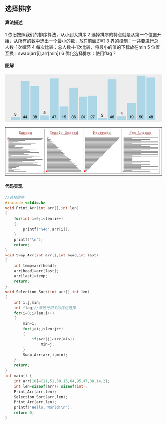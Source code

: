选择排序
------
#### 算法描述
 1 依旧按照我们的排序算法，从小到大排序
 2 选择排序的特点就是从第一个位置开始，从所有的数中选出一个最小的数，放在前面即可
 3 界的控制：一共要进行总人数-1次循环
 4 每次比较：总人数-i-1次比较，将最小的值的下标放在min
 5 位置互换：swap(arr[i],arr[min])
 6 优化选择排序：使用flag？
#### 图解
![](assets/selection_sort.gif)

![](assets/selection_sort_1.gif)
#### 代码实现
```c
//选择排序
#include <stdio.h>
void Print_Arr(int arr[],int len)
{
    for(int i=0;i<len;i++)
    {
        printf("%4d",arr[i]);
    }
    printf("\n");
    return;
}
void Swap_Arr(int arr[],int head,int last)
{
    int temp=arr[head];
    arr[head]=arr[last];
    arr[last]=temp;
    return;
}
void Selection_Sort(int arr[],int len)
{
    int i,j,min;
    int flag;//来进行相关的优化选择
    for(i=0;i<len;i++)
    {
        min=i;
        for(j=i;j<len;j++)
        {
            if(arr[j]<arr[min])
                min=j;
        }
        Swap_Arr(arr,i,min);
    }
    return;
}
int main() {
    int arr[10]={11,51,58,15,64,95,87,88,14,2};
    int len=sizeof(arr)/ sizeof(int);
    Print_Arr(arr,len);
    Selection_Sort(arr,len);
    Print_Arr(arr,len);
    printf("Hello, World!\n");
    return 0;
}
```

